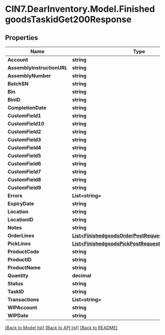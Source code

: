 # CIN7.DearInventory.Model.FinishedgoodsTaskidGet200Response

## Properties

| Name                       | Type                                                                                                            | Description | Notes      |
| -------------------------- | --------------------------------------------------------------------------------------------------------------- | ----------- | ---------- |
| **Account**                | **string**                                                                                                      |             | [optional] |
| **AssemblyInstructionURL** | **string**                                                                                                      |             | [optional] |
| **AssemblyNumber**         | **string**                                                                                                      |             | [optional] |
| **BatchSN**                | **string**                                                                                                      |             | [optional] |
| **Bin**                    | **string**                                                                                                      |             | [optional] |
| **BinID**                  | **string**                                                                                                      |             | [optional] |
| **CompletionDate**         | **string**                                                                                                      |             | [optional] |
| **CustomField1**           | **string**                                                                                                      |             | [optional] |
| **CustomField10**          | **string**                                                                                                      |             | [optional] |
| **CustomField2**           | **string**                                                                                                      |             | [optional] |
| **CustomField3**           | **string**                                                                                                      |             | [optional] |
| **CustomField4**           | **string**                                                                                                      |             | [optional] |
| **CustomField5**           | **string**                                                                                                      |             | [optional] |
| **CustomField6**           | **string**                                                                                                      |             | [optional] |
| **CustomField7**           | **string**                                                                                                      |             | [optional] |
| **CustomField8**           | **string**                                                                                                      |             | [optional] |
| **CustomField9**           | **string**                                                                                                      |             | [optional] |
| **Errors**                 | **List&lt;string&gt;**                                                                                          |             | [optional] |
| **ExpiryDate**             | **string**                                                                                                      |             | [optional] |
| **Location**               | **string**                                                                                                      |             | [optional] |
| **LocationID**             | **string**                                                                                                      |             | [optional] |
| **Notes**                  | **string**                                                                                                      |             | [optional] |
| **OrderLines**             | [**List&lt;FinishedgoodsOrderPostRequestOrderLinesInner&gt;**](FinishedgoodsOrderPostRequestOrderLinesInner.md) |             | [optional] |
| **PickLines**              | [**List&lt;FinishedgoodsPickPostRequestPickLinesInner&gt;**](FinishedgoodsPickPostRequestPickLinesInner.md)     |             | [optional] |
| **ProductCode**            | **string**                                                                                                      |             | [optional] |
| **ProductID**              | **string**                                                                                                      |             | [optional] |
| **ProductName**            | **string**                                                                                                      |             | [optional] |
| **Quantity**               | **decimal**                                                                                                     |             | [optional] |
| **Status**                 | **string**                                                                                                      |             | [optional] |
| **TaskID**                 | **string**                                                                                                      |             | [optional] |
| **Transactions**           | **List&lt;string&gt;**                                                                                          |             | [optional] |
| **WIPAccount**             | **string**                                                                                                      |             | [optional] |
| **WIPDate**                | **string**                                                                                                      |             | [optional] |

[[Back to Model list]](../README.md#documentation-for-models) [[Back to API list]](../README.md#documentation-for-api-endpoints) [[Back to README]](../README.md)
